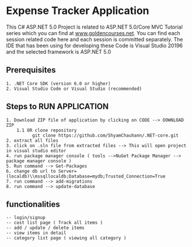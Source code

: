
# Expense Tracker Application

This C# ASP.NET 5.0 Project is related to ASP.NET 5.0/Core MVC Tutorial series which you can find at www.goldencourses.net. You can find each session related code here and each session is committed separately. The IDE that has been using for developing these Code is Visual Studio 20196 and the selected framework is ASP.NET 5.0

## Prerequisites
    1. .NET Core SDK (version 6.0 or higher)
    2. Visual Studio Code or Visual Studio (recommended)
## Steps to RUN APPLICATION 

    1. Download ZIP file of application by clicking on CODE --> DOWNLOAD ZIP 
        1.1 OR clone repository 
              git clone https://github.com/ShyamChauhann/.NET-core.git
    2. extract all files 
    3. click on .sln file from extracted files --> This will open project in visual studio editor
    4. run package manager console ( tools -->NuGet Package Manager --> package manager console )
    5. Run command --> Get-Packages
    6. change db url to Server=(localdb)\\mssqllocaldb;Database=mydb;Trusted_Connection=True
    7. run command --> add-migrations
    8. run command --> update-database
     






  
## functionalities

    -- login/signup
    -- cost list page ( Track all items )
    -- add / update / delete items 
    -- view items in detail
    -- category list page ( viewing all category ) 


